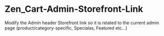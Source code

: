 # Zen_Cart-Admin-Storefront-Link
Modify the Admin header Storefront link so it is related to the current admin page (product/category-specific, Specialas, Featured etc...)
